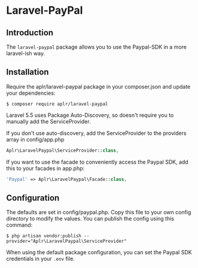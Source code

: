 # Laravel-PayPal

## Introduction

The `laravel-paypal` package allows you to use the Paypal-SDK in a more laravel-ish way.

## Installation

Require the aplr/laravel-paypal package in your composer.json and update your dependencies:

```shell
$ composer require aplr/laravel-paypal
```
    
Laravel 5.5 uses Package Auto-Discovery, so doesn't require you to manually add the ServiceProvider.
    
If you don't use auto-discovery, add the ServiceProvider to the providers array in config/app.php

```php
Aplr\LaravelPaypal\ServiceProvider::class,
```
    
If you want to use the facade to conveniently access the Paypal SDK, add this to your facades in app.php:

```php
'Paypal' => Aplr\LaravelPaypal\Facade::class,
```

## Configuration

The defaults are set in config/paypal.php. Copy this file to your own config directory to modify the values. You can publish the config using this command:

```shell
$ php artisan vendor:publish --provider="Aplr\LaravelPaypal\ServiceProvider"
```

When using the default package configuration, you can set the Paypal SDK credentials in your `.env` file.